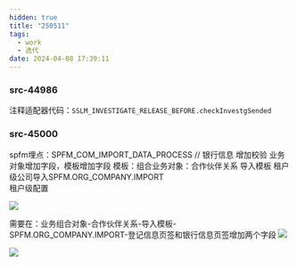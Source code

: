 ```yaml
---
hidden: true
title: "250511"
tags:
  - work
  - 迭代
date: 2024-04-08 17:39:11
---
```




### src-44986

注释适配器代码：`SSLM_INVESTIGATE_RELEASE_BEFORE.checkInvestgSended`


### src-45000

spfm埋点：SPFM_COM_IMPORT_DATA_PROCESS
	// 银行信息
增加校验
业务对象增加字段，模板增加字段
模板：组合业务对象：合作伙伴关系 导入模板 租户级公司导入SPFM.ORG_COMPANY.IMPORT  
租户级配置


![](https://s3.bmp.ovh/imgs/2024/04/11/6a8189fd41894e9a.png)


需要在：业务组合对象-合作伙伴关系-导入模板-SPFM.ORG_COMPANY.IMPORT-登记信息页签和银行信息页签增加两个字段
![](https://s3.bmp.ovh/imgs/2024/04/11/c3363af8d9e3aec7.png)

![](https://s3.bmp.ovh/imgs/2024/04/11/cd0abbf87fbea89c.png)

